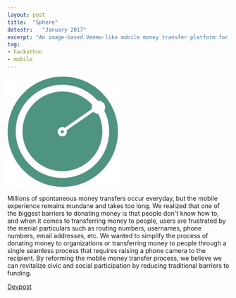 ```yaml
---
layout: post
title:  "Sphere"
datestr:   "January 2017"
excerpt: "An image-based Venmo-like mobile money transfer platform for personal transactions and donations"
tag:
- hackathon
- mobile
---
```


<img src="../assets/img/sphere.png" style="width:50%">

Millions of spontaneous money transfers occur everyday, but the mobile experience remains mundane and takes too long. We realized that one of the biggest barriers to donating money is that people don't know how to, and when it comes to transferring money to people, users are frustrated by the menial particulars such as routing numbers, usernames, phone numbers, email addresses, etc. We wanted to simplify the process of donating money to organizations or transferring money to people through a single seamless process that requires raising a phone camera to the recipient. By reforming the mobile money transfer process, we believe we can revitalize civic and social participation by reducing traditional barriers to funding.

<a href="https://devpost.com/software/sphere" class="btn btn-primary">Devpost</a>
